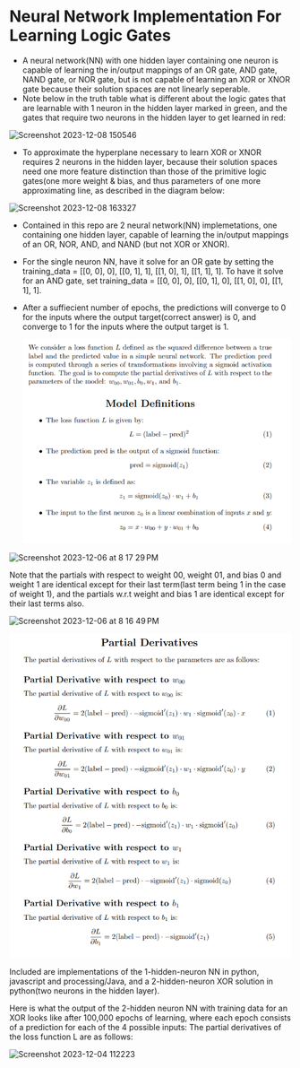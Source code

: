 # Neural Network Implementation For Learning Logic Gates

- A neural network(NN) with one hidden layer containing one neuron is capable of learning the in/output mappings of an OR gate, AND gate, NAND gate, or NOR gate, but is not capable of learning an XOR or XNOR gate because their solution spaces are not linearly seperable.
- Note below in the truth table what is different about the logic gates that are learnable with 1 neuron in the hidden layer marked in green, and the gates that require two neurons in the hidden layer to get learned in red:
  
![Screenshot 2023-12-08 150546](https://github.com/ReidHoneycutt/Neural-Network-Implementation-For-Simple-Logic-Gates/assets/30945205/ebd2790a-54df-45d1-a808-8559fd86217c)
  
- To approximate the hyperplane necessary to learn XOR or XNOR requires 2 neurons in the hidden layer, because their solution spaces need one more feature distinction than those of the primitive logic gates(one more weight & bias, and thus parameters of one more approximating line, as described in the diagram below:

![Screenshot 2023-12-08 163327](https://github.com/ReidHoneycutt/Neural-Network-Implementation-For-Simple-Logic-Gates/assets/30945205/ee659c6b-78d6-44d1-bad3-4739918431e1)

- Contained in this repo are 2 neural network(NN) implemetations, one containing one hidden layer, capable of learning the in/output mappings of an OR, NOR, AND, and NAND (but not XOR or XNOR). 
- For the single neuron NN, have it solve for an OR gate by setting the training_data  = [[0, 0], 0],  [[0, 1], 1], [[1, 0], 1], [[1, 1], 1]. To have it solve for an AND gate, set training_data = [[0, 0], 0],  [[0, 1], 0], [[1, 0], 0], [[1, 1], 1].
- After a suffiecient number of epochs, the predictions will converge to 0 for the inputs where the output target(correct answer) is 0, and converge to 1 for the inputs where the output target is 1.

  ![Alt text](model_definitions.png)

 

<img width="472" alt="Screenshot 2023-12-06 at 8 17 29 PM" src="https://github.com/ReidHoneycutt/Neural-Network-Implementation-For-Simple-Logic-Gates/assets/30945205/6dc539f8-9066-4f6a-9216-a4ad8dba1d4f">

 Note that the partials with respect to weight 00, weight 01, and bias 0 and weight 1 are identical except for their last term(last term being 1 in the case of weight 1), and the partials w.r.t weight and bias 1 are identical except for their last terms also.
 
<img width="343" alt="Screenshot 2023-12-06 at 8 16 49 PM" src="https://github.com/ReidHoneycutt/Neural-Network-Implementation-For-Simple-Logic-Gates/assets/30945205/6d964d67-676b-44b0-9372-03d2596e8a99">

![Alt text](partial_derivatives.png)

  Included are implementations of the 1-hidden-neuron NN in python, javascript and processing/Java, and a 2-hidden-neuron XOR solution in python(two neurons in the hidden layer).

  
 Here is what the output of the 2-hidden neuron NN with training data for an XOR looks like after 100,000 epochs of learning, where each epoch consists of a prediction for each of the 4 possible inputs: 
  The partial derivatives of the loss function L are as follows:
  
![Screenshot 2023-12-04 112223](https://github.com/ReidHoneycutt/Neural-Network-Implementation-For-Simple-Logic-Gates/assets/30945205/3743b458-488a-4038-b2e2-da4a8849f049)
